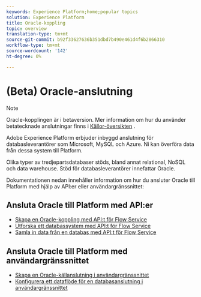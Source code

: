 ```yaml
---
keywords: Experience Platform;home;popular topics
solution: Experience Platform
title: Oracle-koppling
topic: overview
translation-type: tm+mt
source-git-commit: b92f33627636b351dbd7b490e461d4f6b2866310
workflow-type: tm+mt
source-wordcount: '142'
ht-degree: 0%

---
```



# (Beta) Oracle-anslutning

>[!NOTE]
>Oracle-kopplingen är i betaversion. Mer information om hur du använder betatecknade anslutningar finns i [Källor-översikten](../../home.md#terms-and-conditions) .

Adobe Experience Platform erbjuder inbyggd anslutning för databasleverantörer som Microsoft, MySQL och Azure. Ni kan överföra data från dessa system till Platform.

Olika typer av tredjepartsdatabaser stöds, bland annat relational, NoSQL och data warehouse. Stöd för databasleverantörer innefattar Oracle.

Dokumentationen nedan innehåller information om hur du ansluter Oracle till Platform med hjälp av API:er eller användargränssnittet:

## Ansluta Oracle till Platform med API:er

- [Skapa en Oracle-koppling med API:t för Flow Service](../../tutorials/api/create/databases/oracle.md)
- [Utforska ett databassystem med API:t för Flow Service](../../tutorials/api/explore/database-nosql.md)
- [Samla in data från en databas med API:t för Flow Service](../../tutorials/api/collect/database-nosql.md)

## Ansluta Oracle till Platform med användargränssnittet

- [Skapa en Oracle-källanslutning i användargränssnittet](../../tutorials/ui/create/databases/oracle.md)
- [Konfigurera ett dataflöde för en databasanslutning i användargränssnittet](../../tutorials/ui/dataflow/databases.md)
